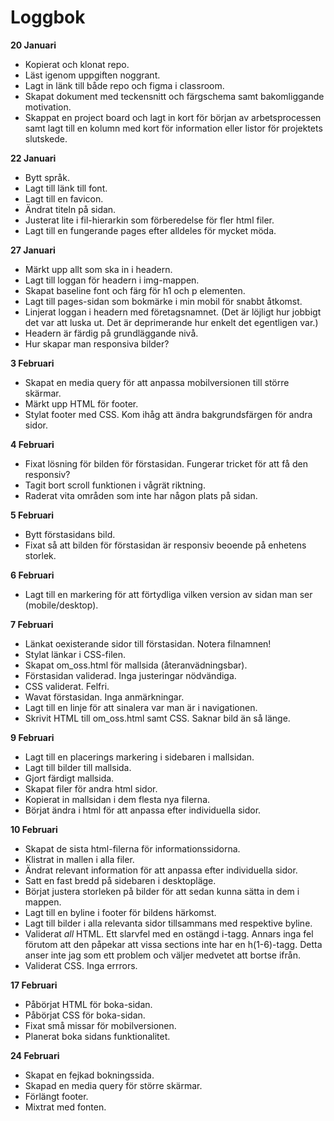 # Loggbok

**20 Januari**
* Kopierat och klonat repo. 
* Läst igenom uppgiften noggrant.
* Lagt in länk till både repo och figma i classroom.
* Skapat dokument med teckensnitt och färgschema samt bakomliggande motivation.
* Skappat en project board och lagt in kort för början av arbetsprocessen samt lagt till en kolumn med kort för information eller listor för projektets slutskede. 

**22 Januari**
* Bytt språk.
* Lagt till länk till font.
* Lagt till en favicon.
* Ändrat titeln på sidan.
* Justerat lite i fil-hierarkin som förberedelse för fler html filer.
* Lagt till en fungerande pages efter alldeles för mycket möda.

**27 Januari**
* Märkt upp allt som ska in i headern.
* Lagt till loggan för headern i img-mappen.
* Skapat baseline font och färg för h1 och p elementen.
* Lagt till pages-sidan som bokmärke i min mobil för snabbt åtkomst.
* Linjerat loggan i headern med företagsnamnet. (Det är löjligt hur jobbigt det var att luska ut. Det är deprimerande hur enkelt det egentligen var.)
* Headern är färdig på grundläggande nivå.
* Hur skapar man responsiva bilder?

**3 Februari**
* Skapat en media query för att anpassa mobilversionen till större skärmar.
* Märkt upp HTML för footer.
* Stylat footer med CSS. Kom ihåg att ändra bakgrundsfärgen för andra sidor.

**4 Februari**
* Fixat lösning för bilden för förstasidan. Fungerar tricket för att få den responsiv?
* Tagit bort scroll funktionen i vågrät riktning.
* Raderat vita områden som inte har någon plats på sidan.

**5 Februari**
* Bytt förstasidans bild.
* Fixat så att bilden för förstasidan är responsiv beoende på enhetens storlek.

**6 Februari**
* Lagt till en markering för att förtydliga vilken version av sidan man ser (mobile/desktop).

**7 Februari**
* Länkat oexisterande sidor till förstasidan. Notera filnamnen!
* Stylat länkar i CSS-filen.
* Skapat om_oss.html för mallsida (återanvädningsbar).
* Förstasidan validerad. Inga justeringar nödvändiga.
* CSS validerat. Felfri.
* Wavat förstasidan. Inga anmärkningar.
* Lagt till en linje för att sinalera var man är i navigationen.
* Skrivit HTML till om_oss.html samt CSS. Saknar bild än så länge.

**9 Februari**
* Lagt till en placerings markering i sidebaren i mallsidan.
* Lagt till bilder till mallsida.
* Gjort färdigt mallsida.
* Skapat filer för andra html sidor.
* Kopierat in mallsidan i dem flesta nya filerna.
* Börjat ändra i html för att anpassa efter individuella sidor.

**10 Februari**
* Skapat de sista html-filerna för informationssidorna.
* Klistrat in mallen i alla filer.
* Ändrat relevant information för att anpassa efter individuella sidor.
* Satt en fast bredd på sidebaren i desktopläge.
* Börjat justera storleken på bilder för att sedan kunna sätta in dem i mappen.
* Lagt till en byline i footer för bildens härkomst.
* Lagt till bilder i alla relevanta sidor tillsammans med respektive byline.
* Validerat *all* HTML. Ett slarvfel med en ostängd i-tagg. Annars inga fel förutom att den påpekar att vissa sections inte har en h(1-6)-tagg. Detta anser inte jag som ett problem och väljer medvetet att bortse ifrån.
* Validerat CSS. Inga errrors.

**17 Februari**
* Påbörjat HTML för boka-sidan.
* Påbörjat CSS för boka-sidan.
* Fixat små missar för mobilversionen.
* Planerat boka sidans funktionalitet.

**24 Februari**
* Skapat en fejkad bokningssida.
* Skapad en media query för större skärmar.
* Förlängt footer.
* Mixtrat med fonten.